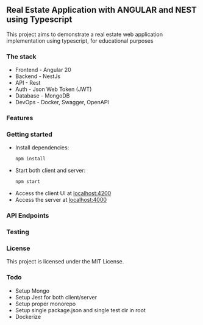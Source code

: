 ## Real Estate Application with ANGULAR and NEST using Typescript

This project aims to demonstrate a real estate web application implementation using typescript, for educational purposes

### The stack

- Frontend - Angular 20
- Backend - NestJs
- API - Rest
- Auth - Json Web Token (JWT)
- Database - MongoDB
- DevOps - Docker, Swagger, OpenAPI

### Features

### Getting started

- Install dependencies:
  ```sh
  npm install
  ```
- Start both client and server:
  ```sh
  npm start
  ```
- Access the client UI at [localhost:4200](http://localhost:4200)
- Access the server at [localhost:4000](http://localhost:4000)

### API Endpoints

### Testing

### License

This project is licensed under the MIT License.

### Todo

- Setup Mongo
- Setup Jest for both client/server
- Setup proper monorepo
- Setup single package.json and single test dir in root
- Dockerize
